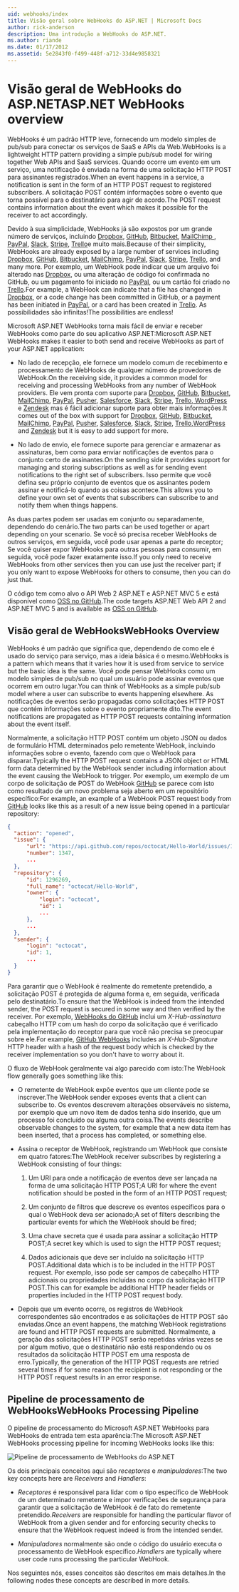 ```yaml
---
uid: webhooks/index
title: Visão geral sobre WebHooks do ASP.NET | Microsoft Docs
author: rick-anderson
description: Uma introdução a WebHooks do ASP.NET.
ms.author: riande
ms.date: 01/17/2012
ms.assetid: 5e2843f0-f499-448f-a712-33d4e9858321
---
```

# <a name="aspnet-webhooks-overview"></a><span data-ttu-id="cfc8f-103">Visão geral de WebHooks do ASP.NET</span><span class="sxs-lookup"><span data-stu-id="cfc8f-103">ASP.NET WebHooks overview</span></span>

<span data-ttu-id="cfc8f-104">WebHooks é um padrão HTTP leve, fornecendo um modelo simples de pub/sub para conectar os serviços de SaaS e APIs da Web.</span><span class="sxs-lookup"><span data-stu-id="cfc8f-104">WebHooks is a lightweight HTTP pattern providing a simple pub/sub model for wiring together Web APIs and SaaS services.</span></span> <span data-ttu-id="cfc8f-105">Quando ocorre um evento em um serviço, uma notificação é enviada na forma de uma solicitação HTTP POST para assinantes registrados.</span><span class="sxs-lookup"><span data-stu-id="cfc8f-105">When an event happens in a service, a notification is sent in the form of an HTTP POST request to registered subscribers.</span></span> <span data-ttu-id="cfc8f-106">A solicitação POST contém informações sobre o evento que torna possível para o destinatário para agir de acordo.</span><span class="sxs-lookup"><span data-stu-id="cfc8f-106">The POST request contains information about the event which makes it possible for the receiver to act accordingly.</span></span>

<span data-ttu-id="cfc8f-107">Devido à sua simplicidade, WebHooks já são expostos por um grande número de serviços, incluindo [Dropbox](http://dropbox.com/), [GitHub](http://www.github.com/), [Bitbucket](https://bitbucket.org/), [MailChimp ](http://www.mailchimp.com/), [PayPal](http://www.paypal.com/), [Slack](http://www.slack.com), [Stripe](http://www.stripe.com), [Trello](http://www.trello.com/)e muito mais.</span><span class="sxs-lookup"><span data-stu-id="cfc8f-107">Because of their simplicity, WebHooks are already exposed by a large number of services including [Dropbox](http://dropbox.com/), [GitHub](http://www.github.com/), [Bitbucket](https://bitbucket.org/), [MailChimp](http://www.mailchimp.com/), [PayPal](http://www.paypal.com/), [Slack](http://www.slack.com), [Stripe](http://www.stripe.com), [Trello](http://www.trello.com/), and many more.</span></span> <span data-ttu-id="cfc8f-108">Por exemplo, um WebHook pode indicar que um arquivo foi alterado nas [Dropbox](http://dropbox.com/), ou uma alteração de código foi confirmada no GitHub, ou um pagamento foi iniciado no [PayPal](http://www.paypal.com/), ou um cartão foi criado no [ Trello](http://www.trello.com/).</span><span class="sxs-lookup"><span data-stu-id="cfc8f-108">For example, a WebHook can indicate that a file has changed in [Dropbox](http://dropbox.com/), or a code change has been committed in GitHub, or a payment has been initiated in [PayPal](http://www.paypal.com/), or a card has been created in [Trello](http://www.trello.com/).</span></span> <span data-ttu-id="cfc8f-109">As possibilidades são infinitas!</span><span class="sxs-lookup"><span data-stu-id="cfc8f-109">The possibilities are endless!</span></span>

<span data-ttu-id="cfc8f-110">Microsoft ASP.NET WebHooks torna mais fácil de enviar e receber WebHooks como parte do seu aplicativo ASP.NET:</span><span class="sxs-lookup"><span data-stu-id="cfc8f-110">Microsoft ASP.NET WebHooks makes it easier to both send and receive WebHooks as part of your ASP.NET application:</span></span>

* <span data-ttu-id="cfc8f-111">No lado de recepção, ele fornece um modelo comum de recebimento e processamento de WebHooks de qualquer número de provedores de WebHook.</span><span class="sxs-lookup"><span data-stu-id="cfc8f-111">On the receiving side, it provides a common model for receiving and processing WebHooks from any number of WebHook providers.</span></span> <span data-ttu-id="cfc8f-112">Ele vem pronta com suporte para [Dropbox](http://dropbox.com/), [GitHub](http://www.github.com/), [Bitbucket](https://bitbucket.org/), [MailChimp](http://www.mailchimp.com/), [PayPal](http://www.paypal.com/), [Pusher](http://www.pusher.com), [Salesforce](http://www.salesforce.com), [Slack](http://www.slack.com), [Stripe](http://www.stripe.com), [Trello](http://www.trello.com/),[ WordPress](http://www.wordpress.com) e [Zendesk](https://www.zendesk.com/) mas é fácil adicionar suporte para obter mais informações.</span><span class="sxs-lookup"><span data-stu-id="cfc8f-112">It comes out of the box with support for [Dropbox](http://dropbox.com/), [GitHub](http://www.github.com/), [Bitbucket](https://bitbucket.org/), [MailChimp](http://www.mailchimp.com/), [PayPal](http://www.paypal.com/), [Pusher](http://www.pusher.com), [Salesforce](http://www.salesforce.com), [Slack](http://www.slack.com), [Stripe](http://www.stripe.com), [Trello](http://www.trello.com/),[WordPress](http://www.wordpress.com) and [Zendesk](https://www.zendesk.com/) but it is easy to add support for more.</span></span>

* <span data-ttu-id="cfc8f-113">No lado de envio, ele fornece suporte para gerenciar e armazenar as assinaturas, bem como para enviar notificações de eventos para o conjunto certo de assinantes.</span><span class="sxs-lookup"><span data-stu-id="cfc8f-113">On the sending side it provides support for managing and storing subscriptions as well as for sending event notifications to the right set of subscribers.</span></span> <span data-ttu-id="cfc8f-114">Isso permite que você defina seu próprio conjunto de eventos que os assinantes podem assinar e notificá-lo quando as coisas acontece.</span><span class="sxs-lookup"><span data-stu-id="cfc8f-114">This allows you to define your own set of events that subscribers can subscribe to and notify them when things happens.</span></span>

<span data-ttu-id="cfc8f-115">As duas partes podem ser usadas em conjunto ou separadamente, dependendo do cenário.</span><span class="sxs-lookup"><span data-stu-id="cfc8f-115">The two parts can be used together or apart depending on your scenario.</span></span> <span data-ttu-id="cfc8f-116">Se você só precisa receber WebHooks de outros serviços, em seguida, você pode usar apenas a parte do receptor; Se você quiser expor WebHooks para outras pessoas para consumir, em seguida, você pode fazer exatamente isso.</span><span class="sxs-lookup"><span data-stu-id="cfc8f-116">If you only need to receive WebHooks from other services then you can use just the receiver part; if you only want to expose WebHooks for others to consume, then you can do just that.</span></span>

<span data-ttu-id="cfc8f-117">O código tem como alvo o API Web 2 ASP.NET e ASP.NET MVC 5 e está disponível como [OSS no GitHub](https://github.com/aspnet/WebHooks).</span><span class="sxs-lookup"><span data-stu-id="cfc8f-117">The code targets ASP.NET Web API 2 and ASP.NET MVC 5 and is available as [OSS on GitHub](https://github.com/aspnet/WebHooks).</span></span>

## <a name="webhooks-overview"></a><span data-ttu-id="cfc8f-118">Visão geral de WebHooks</span><span class="sxs-lookup"><span data-stu-id="cfc8f-118">WebHooks Overview</span></span>

<span data-ttu-id="cfc8f-119">WebHooks é um padrão que significa que, dependendo de como ele é usado do serviço para serviço, mas a ideia básica é o mesmo.</span><span class="sxs-lookup"><span data-stu-id="cfc8f-119">WebHooks is a pattern which means that it varies how it is used from service to service but the basic idea is the same.</span></span> <span data-ttu-id="cfc8f-120">Você pode pensar WebHooks como um modelo simples de pub/sub no qual um usuário pode assinar eventos que ocorrem em outro lugar.</span><span class="sxs-lookup"><span data-stu-id="cfc8f-120">You can think of WebHooks as a simple pub/sub model where a user can subscribe to events happening elsewhere.</span></span> <span data-ttu-id="cfc8f-121">As notificações de eventos serão propagadas como solicitações HTTP POST que contém informações sobre o evento propriamente dito.</span><span class="sxs-lookup"><span data-stu-id="cfc8f-121">The event notifications are propagated as HTTP POST requests containing information about the event itself.</span></span>

<span data-ttu-id="cfc8f-122">Normalmente, a solicitação HTTP POST contém um objeto JSON ou dados de formulário HTML determinados pelo remetente WebHook, incluindo informações sobre o evento, fazendo com que o WebHook para disparar.</span><span class="sxs-lookup"><span data-stu-id="cfc8f-122">Typically the HTTP POST request contains a JSON object or HTML form data determined by the WebHook sender including information about the event causing the WebHook to trigger.</span></span> <span data-ttu-id="cfc8f-123">Por exemplo, um exemplo de um corpo de solicitação de POST do WebHook [GitHub](http://www.github.com/) se parece com isto como resultado de um novo problema seja aberto em um repositório específico:</span><span class="sxs-lookup"><span data-stu-id="cfc8f-123">For example, an example of a WebHook POST request body from [GitHub](http://www.github.com/) looks like this as a result of a new issue being opened in a particular repository:</span></span>

```json
{
  "action": "opened",
  "issue": {
      "url": "https://api.github.com/repos/octocat/Hello-World/issues/1347",
      "number": 1347,
      ...
  },
  "repository": {
      "id": 1296269,
      "full_name": "octocat/Hello-World",
      "owner": {
          "login": "octocat",
          "id": 1
          ...
      },
      ...
  },
  "sender": {
      "login": "octocat",
      "id": 1,
      ...
  }
}
```

<span data-ttu-id="cfc8f-124">Para garantir que o WebHook é realmente do remetente pretendido, a solicitação POST é protegida de alguma forma e, em seguida, verificada pelo destinatário.</span><span class="sxs-lookup"><span data-stu-id="cfc8f-124">To ensure that the WebHook is indeed from the intended sender, the POST request is secured in some way and then verified by the receiver.</span></span> <span data-ttu-id="cfc8f-125">Por exemplo, [WebHooks do GitHub](https://developer.github.com/webhooks/) inclui um *X-Hub-assinatura* cabeçalho HTTP com um hash do corpo da solicitação que é verificado pela implementação do receptor para que você não precisa se preocupar sobre ele.</span><span class="sxs-lookup"><span data-stu-id="cfc8f-125">For example, [GitHub WebHooks](https://developer.github.com/webhooks/) includes an *X-Hub-Signature* HTTP header with a hash of the request body which is checked by the receiver implementation so you don't have to worry about it.</span></span>

<span data-ttu-id="cfc8f-126">O fluxo de WebHook geralmente vai algo parecido com isto:</span><span class="sxs-lookup"><span data-stu-id="cfc8f-126">The WebHook flow generally goes something like this:</span></span>

* <span data-ttu-id="cfc8f-127">O remetente de WebHook expõe eventos que um cliente pode se inscrever.</span><span class="sxs-lookup"><span data-stu-id="cfc8f-127">The WebHook sender exposes events that a client can subscribe to.</span></span> <span data-ttu-id="cfc8f-128">Os eventos descrevem alterações observáveis no sistema, por exemplo que um novo item de dados tenha sido inserido, que um processo foi concluído ou alguma outra coisa.</span><span class="sxs-lookup"><span data-stu-id="cfc8f-128">The events describe observable changes to the system, for example that a new data item has been inserted, that a process has completed, or something else.</span></span>

* <span data-ttu-id="cfc8f-129">Assina o receptor de WebHook, registrando um WebHook que consiste em quatro fatores:</span><span class="sxs-lookup"><span data-stu-id="cfc8f-129">The WebHook receiver subscribes by registering a WebHook consisting of four things:</span></span>

     1. <span data-ttu-id="cfc8f-130">Um URI para onde a notificação de eventos deve ser lançada na forma de uma solicitação HTTP POST;</span><span class="sxs-lookup"><span data-stu-id="cfc8f-130">A URI for where the event notification should be posted in the form of an HTTP POST request;</span></span>

     2. <span data-ttu-id="cfc8f-131">Um conjunto de filtros que descreve os eventos específicos para o qual o WebHook deva ser acionado;</span><span class="sxs-lookup"><span data-stu-id="cfc8f-131">A set of filters describing the particular events for which the WebHook should be fired;</span></span>

     3. <span data-ttu-id="cfc8f-132">Uma chave secreta que é usada para assinar a solicitação HTTP POST;</span><span class="sxs-lookup"><span data-stu-id="cfc8f-132">A secret key which is used to sign the HTTP POST request;</span></span>

     4. <span data-ttu-id="cfc8f-133">Dados adicionais que deve ser incluído na solicitação HTTP POST.</span><span class="sxs-lookup"><span data-stu-id="cfc8f-133">Additional data which is to be included in the HTTP POST request.</span></span> <span data-ttu-id="cfc8f-134">Por exemplo, isso pode ser campos de cabeçalho HTTP adicionais ou propriedades incluídas no corpo da solicitação HTTP POST.</span><span class="sxs-lookup"><span data-stu-id="cfc8f-134">This can for example be additional HTTP header fields or properties included in the HTTP POST request body.</span></span>

* <span data-ttu-id="cfc8f-135">Depois que um evento ocorre, os registros de WebHook correspondentes são encontrados e as solicitações de HTTP POST são enviadas.</span><span class="sxs-lookup"><span data-stu-id="cfc8f-135">Once an event happens, the matching WebHook registrations are found and HTTP POST requests are submitted.</span></span> <span data-ttu-id="cfc8f-136">Normalmente, a geração das solicitações HTTP POST serão repetidas várias vezes se por algum motivo, que o destinatário não está respondendo ou os resultados da solicitação HTTP POST em uma resposta de erro.</span><span class="sxs-lookup"><span data-stu-id="cfc8f-136">Typically, the generation of the HTTP POST requests are retried several times if for some reason the recipient is not responding or the HTTP POST request results in an error response.</span></span>

## <a name="webhooks-processing-pipeline"></a><span data-ttu-id="cfc8f-137">Pipeline de processamento de WebHooks</span><span class="sxs-lookup"><span data-stu-id="cfc8f-137">WebHooks Processing Pipeline</span></span>

<span data-ttu-id="cfc8f-138">O pipeline de processamento do Microsoft ASP.NET WebHooks para WebHooks de entrada tem esta aparência:</span><span class="sxs-lookup"><span data-stu-id="cfc8f-138">The Microsoft ASP.NET WebHooks processing pipeline for incoming WebHooks looks like this:</span></span>

![Pipeline de processamento de WebHooks do ASP.NET](_static/WebHookReceivers.png)

<span data-ttu-id="cfc8f-140">Os dois principais conceitos aqui são *receptores* e *manipuladores*:</span><span class="sxs-lookup"><span data-stu-id="cfc8f-140">The two key concepts here are *Receivers* and *Handlers*:</span></span>

* <span data-ttu-id="cfc8f-141">*Receptores* é responsável para lidar com o tipo específico de WebHook de um determinado remetente e impor verificações de segurança para garantir que a solicitação de WebHook é de fato do remetente pretendido.</span><span class="sxs-lookup"><span data-stu-id="cfc8f-141">*Receivers* are responsible for handling the particular flavor of WebHook from a given sender and for enforcing security checks to ensure that the WebHook request indeed is from the intended sender.</span></span>

* <span data-ttu-id="cfc8f-142">*Manipuladores* normalmente são onde o código do usuário executa o processamento de WebHook específico.</span><span class="sxs-lookup"><span data-stu-id="cfc8f-142">*Handlers* are typically where user code runs processing the particular WebHook.</span></span>

<span data-ttu-id="cfc8f-143">Nos seguintes nós, esses conceitos são descritos em mais detalhes.</span><span class="sxs-lookup"><span data-stu-id="cfc8f-143">In the following nodes these concepts are described in more details.</span></span>
